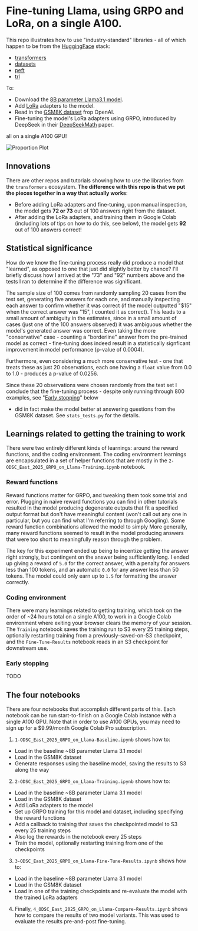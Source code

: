 # Fine-tuning Llama, using GRPO and LoRa, on a single A100.

This repo illustrates how to use "industry-standard" libraries - all of which happen to be from the
[HuggingFace](https://huggingface.co) stack:

* [transformers](https://github.com/huggingface/transformers)
* [datasets](https://github.com/huggingface/datasets)
* [peft](https://github.com/huggingface/peft)
* [trl](https://github.com/huggingface/trl)

To:

* Download the [8B parameter Llama3.1 model](https://ai.meta.com/blog/meta-llama-3-1/).
* Add [LoRa](https://arxiv.org/abs/2106.09685) adapters to the model.
* Read in the [GSM8K dataset](https://openai.com/index/solving-math-word-problems/) frop OpenAI.
* Fine-tuning the model's LoRa adapters using GRPO, introduced by DeepSeek in their
  [DeepSeekMath](https://arxiv.org/pdf/2402.03300) paper.

all on a single A100 GPU!

![Proportion Plot](images/proportion_plot.png)

## Innovations

There are other repos and tutorials showing how to use the libraries from the `transformers`
ecosystem. **The difference with this repo is that we put the pieces together in a way that
actually works**: 

* Before adding LoRa adapters and fine-tuning, upon manual inspection, the model gets **72 or 73**
  out of 100 answers right from the dataset.
* After adding the LoRa adapters, and training them in Google Colab (including lots of tips on how
  to do this, see below), the model gets **92** out of 100 answers correct!

## Statistical significance

How do we know the fine-tuning process really did produce a model that "learned", as opposed to one that just did slightly better by chance? I'll briefly discuss how I arrived at the "73" and "92" numbers above and the tests I ran to determine if the difference was significant.

The sample size of 100 comes from randomly sampling 20 cases from the test set, generating five
answers for each one, and manually inspecting each answer to confirm whether it was correct (if the
model outputted "$15" when the correct answer was "15", I counted it as correct). This leads
to a small amount of ambiguity in the estimates, since in a small amount of cases (just one of the
100 answers observed) it was ambiguous whether the model's generated answer was correct. Even
taking the more "conservative" case - counting a "borderline" answer from the pre-trained model as
correct - fine-tuning does indeed result in a statistically signficant improvement in model
performance (p-value of 0.0004).

Furthermore, even considering a much more conservative test - one that treats these as just 20 observations, each one having a `float` value from 0.0 to 1.0 - produces a p-value of 0.0256.

Since these 20 observations were chosen randomly from the test set I conclude that the fine-tuning
process - despite only running through 800 examples, see "[Early stopping](#early-stopping)" below
- did in fact make the model better at answering questions from the GSM8K dataset. See
  `stats_tests.py` for the details.

## Learnings related to getting the training to work

There were two entirely different kinds of learnings: around the reward functions, and the coding
environment. The coding environment learnings are encapsulated in a set of helper functions that
are mostly in the `2-ODSC_East_2025_GRPO_on_Llama-Training.ipynb` notebook.

### Reward functions

Reward functions matter for GRPO, and tweaking them took some trial and error. Plugging in naive
reward functions you can find in other tutorials resulted in the model producing degenerate outputs
that fit a specified output format but don't have meaningful content (won't call out any one in
particular, but you can find what I'm referring to through Googling). Some reward function
combinations allowed the model to simply  More generally, many reward functions seemed to result in
the model producing answers that were too short to meaningfully reason through the problem. 
  
The key for this experiment ended up being to incentize getting the answer right strongly, but
contingent on the answer being sufficiently long. I ended up giving a reward of `5.0` for the
correct answer, with a penalty for answers less than 100 tokens, and an automatic `0.0` for any
answer less than 50 tokens. The model could only earn up to `1.5` for formatting the answer
correctly. 

### Coding environment

There were many learnings related to getting training, which took on the order of ~24 hours total
on a single A100, to work in a Google Colab environment where exiting your browser clears the
memory of your session. The `Training` notebook saves the training run to S3 every 25 training
steps, optionally restarting training from a previously-saved-on-S3 checkpoint, and the
`Fine-Tune-Results` notebook reads in an S3 checkpoint for downstream use.

### Early stopping

TODO

## The four notebooks

There are four notebooks that accomplish different parts of this. Each notebook can be run
start-to-finish on a Google Colab instance with a single A100 GPU. Note that in order to use A100
GPUs, you may need to sign up for a $9.99/month Google Colab Pro subscription.

1. `1-ODSC_East_2025_GRPO_on_Llama-Baseline.ipynb` shows how to:

* Load in the baseline ~8B parameter Llama 3.1 model
* Load in the GSM8K dataset
* Generate responses using the baseline model, saving the results to S3 along the way

2. `2-ODSC_East_2025_GRPO_on_Llama-Training.ipynb` shows how to:

* Load in the baseline ~8B parameter Llama 3.1 model
* Load in the GSM8K dataset
* Add LoRa adapters to the model
* Set up GRPO training for this model and dataset, including specifying the reward functions
* Add a callback to training that saves the checkpointed model to S3 every 25 training steps
* Also log the rewards in the notebook every 25 steps
* Train the model, optionally restarting training from one of the checkpoints

3. `3-ODSC_East_2025_GRPO_on_Llama-Fine-Tune-Results.ipynb` shows how to:

* Load in the baseline ~8B parameter Llama 3.1 model
* Load in the GSM8K dataset
* Load in one of the training checkpoints and re-evaluate the model with the trained LoRa adapters

4. Finally, `4_ODSC_East_2025_GRPO_on_Llama-Compare-Results.ipynb` shows how to compare the results
   of two model variants. This was used to evaluate the results pre-and-post fine-tuning.